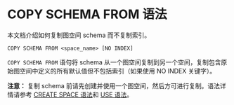 # COPY SCHEMA FROM 语法

本文档介绍如何复制图空间 schema 而不复制索引。

```ngql
COPY SCHEMA FROM <space_name> [NO INDEX]
```

`COPY SCHEMA FROM` 语句将 schema 从一个图空间复制到另一个空间，复制包含原始图空间中定义的所有默认值但不包括索引（如果使用 NO INDEX 关键字）。

**注意：** 复制 schema 前请先创建并使用一个图空间，然后方可进行复制。语法详情请参考 [CREATE SPACE 语法](create-space-syntax.md)和 [USE 语法](../3.utility-statements/use-syntax.md)。
